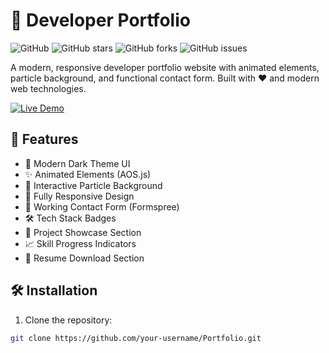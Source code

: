 # 🚀 Developer Portfolio 

![GitHub](https://img.shields.io/github/license/your-username/Portfolio?color=cyan&style=flat-square)
![GitHub stars](https://img.shields.io/github/stars/your-username/Portfolio?style=social)
![GitHub forks](https://img.shields.io/github/forks/your-username/Portfolio?style=social)
![GitHub issues](https://img.shields.io/github/issues/your-username/Portfolio?color=cyan&style=flat-square)

A modern, responsive developer portfolio website with animated elements, particle background, and functional contact form. Built with ❤️ and modern web technologies.

[![Live Demo](https://img.shields.io/badge/❤️_Live_Demo-FF69B4?style=for-the-badge&logo=vercel&logoColor=white)](https://fenilpatel4.github.io/portflio/)

## 🌟 Features

- 🎨 Modern Dark Theme UI
- ✨ Animated Elements (AOS.js)
- 🌌 Interactive Particle Background
- 📱 Fully Responsive Design
- 📨 Working Contact Form (Formspree)
- 🛠️ Tech Stack Badges
- 📁 Project Showcase Section
- 📈 Skill Progress Indicators
- 📄 Resume Download Section

## 🛠️ Installation

1. Clone the repository:
```bash
git clone https://github.com/your-username/Portfolio.git
